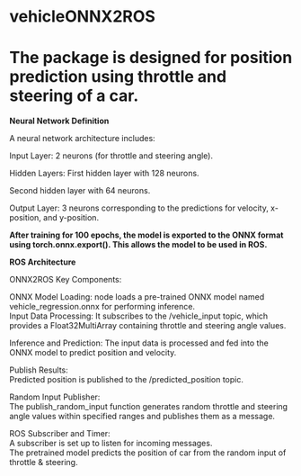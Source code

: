 # vehicleONNX2ROS  
  
  
# The package is designed for position prediction using throttle and steering of a car. #


**Neural Network Definition**

A neural network architecture includes:

Input Layer: 2 neurons (for throttle and steering angle).

Hidden Layers:
First hidden layer with 128 neurons.

Second hidden layer with 64 neurons.

Output Layer: 3 neurons corresponding to the predictions for velocity, x-position, and y-position.


**After training for 100 epochs, the model is exported to the ONNX format using torch.onnx.export(). This allows the model to be used in ROS.**


**ROS Architecture**

ONNX2ROS Key Components:

ONNX Model Loading: node loads a pre-trained ONNX model named vehicle_regression.onnx for performing inference.  
Input Data Processing: It subscribes to the /vehicle_input topic, which provides a Float32MultiArray containing throttle and steering angle values.  

Inference and Prediction:
The input data is processed and fed into the ONNX model to predict position and velocity.

Publish Results:  
Predicted position is published to the /predicted_position topic.


Random Input Publisher:  
The publish_random_input function generates random throttle and steering angle values within specified ranges and publishes them as a message.


ROS Subscriber and Timer:  
A subscriber is set up to listen for incoming messages.  
The pretrained model predicts the position of car from the random input of throttle & steering.


